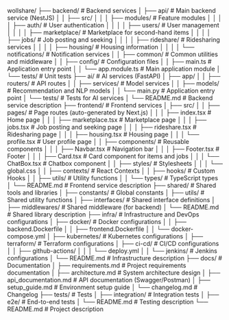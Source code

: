 wollshare/
├── backend/                  # Backend services
│   ├── api/                  # Main backend service (NestJS)
│   │   ├── src/
│   │   │   ├── modules/      # Feature modules
│   │   │   │   ├── auth/     # User authentication
│   │   │   │   ├── users/    # User management
│   │   │   │   ├── marketplace/ # Marketplace for second-hand items
│   │   │   │   ├── jobs/     # Job posting and seeking
│   │   │   │   ├── rideshare/ # Ridesharing services
│   │   │   │   ├── housing/  # Housing information
│   │   │   │   └── notifications/ # Notification services
│   │   ├── common/           # Common utilities and middleware
│   │   ├── config/           # Configuration files
│   │   ├── main.ts           # Application entry point
│   │   └── app.module.ts     # Main application module
│   └── tests/                # Unit tests
├── ai/                       # AI services (FastAPI)
│   ├── app/
│   │   ├── routers/          # API routes
│   │   ├── services/         # Model services
│   │   ├── models/           # Recommendation and NLP models
│   │   └── main.py           # Application entry point
│   └── tests/                # Tests for AI services
│   └── README.md             # Backend service description
├── frontend/                 # Frontend services
│   ├── src/
│   │   ├── pages/            # Page routes (auto-generated by Next.js)
│   │   │   ├── index.tsx     # Home page
│   │   │   ├── marketplace.tsx # Marketplace page
│   │   │   ├── jobs.tsx      # Job posting and seeking page
│   │   │   ├── rideshare.tsx # Ridesharing page
│   │   │   ├── housing.tsx   # Housing page
│   │   │   └── profile.tsx   # User profile page
│   │   ├── components/       # Reusable components
│   │   │   ├── Navbar.tsx    # Navigation bar
│   │   │   ├── Footer.tsx    # Footer
│   │   │   ├── Card.tsx      # Card component for items and jobs
│   │   │   └── ChatBox.tsx   # Chatbox component
│   │   ├── styles/           # Stylesheets
│   │   │   └── global.css
│   │   ├── contexts/         # React Contexts
│   │   ├── hooks/            # Custom Hooks
│   │   ├── utils/            # Utility functions
│   │   └── types/            # TypeScript types
│   └── README.md             # Frontend service description
├── shared/                   # Shared tools and libraries
│   ├── constants/            # Global constants
│   ├── utils/                # Shared utility functions
│   ├── interfaces/           # Shared interface definitions
│   ├── middlewares/          # Shared middleware (for backend)
│   └── README.md             # Shared library description
├── infra/                    # Infrastructure and DevOps configurations
│   ├── docker/               # Docker configurations
│   │   ├── backend.Dockerfile
│   │   ├── frontend.Dockerfile
│   │   └── docker-compose.yml
│   ├── kubernetes/           # Kubernetes configurations
│   ├── terraform/            # Terraform configurations
│   ├── ci-cd/                # CI/CD configurations
│   │   ├── github-actions/
│   │   │   └── deploy.yml
│   │   └── jenkins/          # Jenkins configurations
│   └── README.md             # Infrastructure description
├── docs/                     # Documentation
│   ├── requirements.md       # Project requirements documentation
│   ├── architecture.md       # System architecture design
│   ├── api_documentation.md  # API documentation (Swagger/Postman)
│   ├── setup_guide.md        # Environment setup guide
│   └── changelog.md          # Changelog
├── tests/                    # Tests
│   ├── integration/          # Integration tests
│   ├── e2e/                  # End-to-end tests
│   └── README.md             # Testing description
└── README.md                 # Project description
